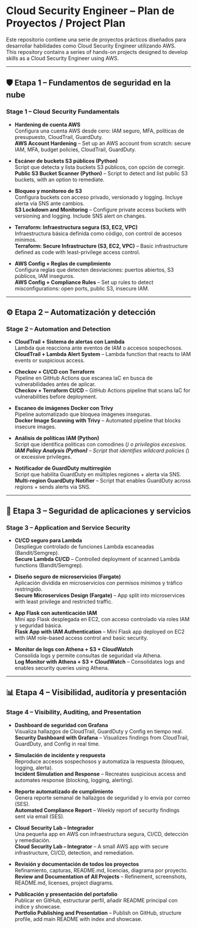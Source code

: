 # Cloud Security Engineer – Plan de Proyectos / Project Plan

Este repositorio contiene una serie de proyectos prácticos diseñados para desarrollar habilidades como Cloud Security Engineer utilizando AWS.  
This repository contains a series of hands-on projects designed to develop skills as a Cloud Security Engineer using AWS.

---

## 🛡️ Etapa 1 – Fundamentos de seguridad en la nube  
### Stage 1 – Cloud Security Fundamentals

- **Hardening de cuenta AWS**  
  Configura una cuenta AWS desde cero: IAM seguro, MFA, políticas de presupuesto, CloudTrail, GuardDuty.  
  **AWS Account Hardening** – Set up an AWS account from scratch: secure IAM, MFA, budget policies, CloudTrail, GuardDuty.

- **Escáner de buckets S3 públicos (Python)**  
  Script que detecta y lista buckets S3 públicos, con opción de corregir.  
  **Public S3 Bucket Scanner (Python)** – Script to detect and list public S3 buckets, with an option to remediate.

- **Bloqueo y monitoreo de S3**  
  Configura buckets con acceso privado, versionado y logging. Incluye alerta vía SNS ante cambios.  
  **S3 Lockdown and Monitoring** – Configure private access buckets with versioning and logging. Include SNS alert on changes.

- **Terraform: Infraestructura segura (S3, EC2, VPC)**  
  Infraestructura básica definida como código, con control de accesos mínimos.  
  **Terraform: Secure Infrastructure (S3, EC2, VPC)** – Basic infrastructure defined as code with least-privilege access control.

- **AWS Config + Reglas de cumplimiento**  
  Configura reglas que detecten desviaciones: puertos abiertos, S3 públicos, IAM inseguros.  
  **AWS Config + Compliance Rules** – Set up rules to detect misconfigurations: open ports, public S3, insecure IAM.

---

## ⚙️ Etapa 2 – Automatización y detección  
### Stage 2 – Automation and Detection

- **CloudTrail + Sistema de alertas con Lambda**  
  Lambda que reacciona ante eventos de IAM o accesos sospechosos.  
  **CloudTrail + Lambda Alert System** – Lambda function that reacts to IAM events or suspicious access.

- **Checkov + CI/CD con Terraform**  
  Pipeline en GitHub Actions que escanea IaC en busca de vulnerabilidades antes de aplicar.  
  **Checkov + Terraform CI/CD** – GitHub Actions pipeline that scans IaC for vulnerabilities before deployment.

- **Escaneo de imágenes Docker con Trivy**  
  Pipeline automatizado que bloquea imágenes inseguras.  
  **Docker Image Scanning with Trivy** – Automated pipeline that blocks insecure images.

- **Análisis de políticas IAM (Python)**  
  Script que identifica políticas con comodines (*) o privilegios excesivos.  
  **IAM Policy Analysis (Python)** – Script that identifies wildcard policies (*) or excessive privileges.

- **Notificador de GuardDuty multirregión**  
  Script que habilita GuardDuty en múltiples regiones + alerta vía SNS.  
  **Multi-region GuardDuty Notifier** – Script that enables GuardDuty across regions + sends alerts via SNS.

---

## 🔐 Etapa 3 – Seguridad de aplicaciones y servicios  
### Stage 3 – Application and Service Security

- **CI/CD seguro para Lambda**  
  Despliegue controlado de funciones Lambda escaneadas (Bandit/Semgrep).  
  **Secure Lambda CI/CD** – Controlled deployment of scanned Lambda functions (Bandit/Semgrep).

- **Diseño seguro de microservicios (Fargate)**  
  Aplicación dividida en microservicios con permisos mínimos y tráfico restringido.  
  **Secure Microservices Design (Fargate)** – App split into microservices with least privilege and restricted traffic.

- **App Flask con autenticación IAM**  
  Mini app Flask desplegada en EC2, con acceso controlado vía roles IAM y seguridad básica.  
  **Flask App with IAM Authentication** – Mini Flask app deployed on EC2 with IAM role-based access control and basic security.

- **Monitor de logs con Athena + S3 + CloudWatch**  
  Consolida logs y permite consultas de seguridad vía Athena.  
  **Log Monitor with Athena + S3 + CloudWatch** – Consolidates logs and enables security queries using Athena.

---

## 📊 Etapa 4 – Visibilidad, auditoría y presentación  
### Stage 4 – Visibility, Auditing, and Presentation

- **Dashboard de seguridad con Grafana**  
  Visualiza hallazgos de CloudTrail, GuardDuty y Config en tiempo real.  
  **Security Dashboard with Grafana** – Visualizes findings from CloudTrail, GuardDuty, and Config in real time.

- **Simulación de incidente y respuesta**  
  Reproduce accesos sospechosos y automatiza la respuesta (bloqueo, logging, alerta).  
  **Incident Simulation and Response** – Recreates suspicious access and automates response (blocking, logging, alerting).

- **Reporte automatizado de cumplimiento**  
  Genera reporte semanal de hallazgos de seguridad y lo envía por correo (SES).  
  **Automated Compliance Report** – Weekly report of security findings sent via email (SES).

- **Cloud Security Lab – Integrador**  
  Una pequeña app en AWS con infraestructura segura, CI/CD, detección y remediación.  
  **Cloud Security Lab – Integrator** – A small AWS app with secure infrastructure, CI/CD, detection, and remediation.

- **Revisión y documentación de todos los proyectos**  
  Refinamiento, capturas, README.md, licencias, diagrama por proyecto.  
  **Review and Documentation of All Projects** – Refinement, screenshots, README.md, licenses, project diagrams.

- **Publicación y presentación del portafolio**  
  Publicar en GitHub, estructurar perfil, añadir README principal con índice y showcase.  
  **Portfolio Publishing and Presentation** – Publish on GitHub, structure profile, add main README with index and showcase.
